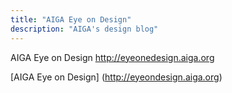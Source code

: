 ```yaml
---
title: "AIGA Eye on Design"
description: "AIGA's design blog"
---
```


AIGA Eye on Design 
http://eyeonedesign.aiga.org

[AIGA Eye on Design] (http://eyeondesign.aiga.org)
